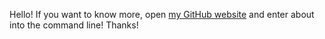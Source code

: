 Hello! If you want to know more, open [my GitHub website](https://Vladimir-Moskalenko.github.io) and enter about into the command line! Thanks!
